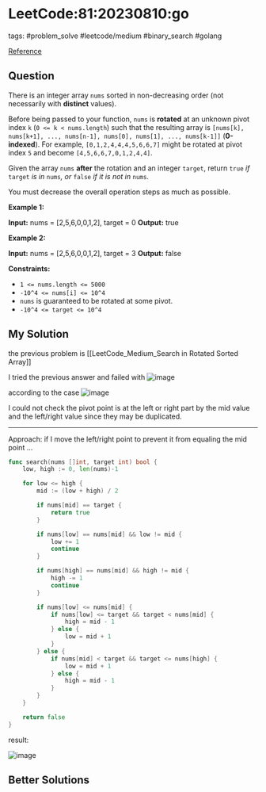 # LeetCode:81:20230810:go

tags: #problem_solve #leetcode/medium #binary_search #golang

[Reference](https://leetcode.com/problems/search-in-rotated-sorted-array-ii/)

## Question

There is an integer array `nums` sorted in non-decreasing order (not necessarily with **distinct** values).

Before being passed to your function, `nums` is **rotated** at an unknown pivot index `k` (`0 <= k < nums.length`) such that the resulting array is `[nums[k], nums[k+1], ..., nums[n-1], nums[0], nums[1], ..., nums[k-1]]` (**0-indexed**). For example, `[0,1,2,4,4,4,5,6,6,7]` might be rotated at pivot index `5` and become `[4,5,6,6,7,0,1,2,4,4]`.

Given the array `nums` **after** the rotation and an integer `target`, return `true` _if_ `target` _is in_ `nums`_, or_ `false` _if it is not in_ `nums`_._

You must decrease the overall operation steps as much as possible.

**Example 1:**

**Input:** nums = [2,5,6,0,0,1,2], target = 0
**Output:** true

**Example 2:**

**Input:** nums = [2,5,6,0,0,1,2], target = 3
**Output:** false

**Constraints:**

- `1 <= nums.length <= 5000`
- `-10^4 <= nums[i] <= 10^4`
- `nums` is guaranteed to be rotated at some pivot.
- `-10^4 <= target <= 10^4`

## My Solution

the previous problem is [[LeetCode_Medium_Search in Rotated Sorted Array]]

I tried the previous answer and failed with ![image](https://i.imgur.com/VpHIqYX.png)

according to the case ![image](https://i.imgur.com/uPeaxn5.png)

I could not check the pivot point is at the left or right part by the mid value and the left/right value since they may be duplicated.

---

Approach: if I move the left/right point to prevent it from equaling the mid point ...

```go
func search(nums []int, target int) bool {
	low, high := 0, len(nums)-1

	for low <= high {
		mid := (low + high) / 2

		if nums[mid] == target {
			return true
		}

		if nums[low] == nums[mid] && low != mid {
			low += 1
			continue
		}

		if nums[high] == nums[mid] && high != mid {
			high -= 1
			continue
		}

		if nums[low] <= nums[mid] {
			if nums[low] <= target && target < nums[mid] {
				high = mid - 1
			} else {
				low = mid + 1
			}
		} else {
			if nums[mid] < target && target <= nums[high] {
				low = mid + 1
			} else {
				high = mid - 1
			}
		}
	}

	return false
}
```

result:

![image](https://i.imgur.com/dnkmv5A.png)

## Better Solutions
